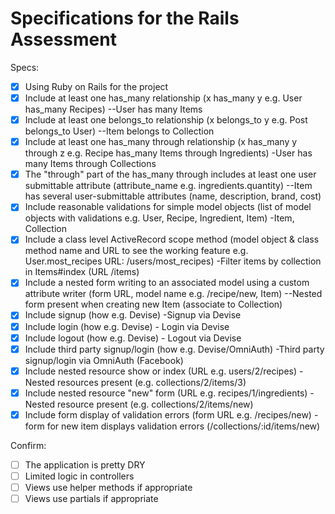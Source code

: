 # Specifications for the Rails Assessment

Specs:
- [x] Using Ruby on Rails for the project
- [x] Include at least one has_many relationship (x has_many y e.g. User has_many Recipes) --User has many Items
- [x] Include at least one belongs_to relationship (x belongs_to y e.g. Post belongs_to User) --Item belongs to Collection
- [x] Include at least one has_many through relationship (x has_many y through z e.g. Recipe has_many Items through Ingredients)  -User has many Items through Collections
- [x] The "through" part of the has_many through includes at least one user submittable attribute (attribute_name e.g. ingredients.quantity) --Item has several user-submittable attributes (name, description, brand, cost)
- [x] Include reasonable validations for simple model objects (list of model objects with validations e.g. User, Recipe, Ingredient, Item) -Item, Collection
- [x] Include a class level ActiveRecord scope method (model object & class method name and URL to see the working feature e.g. User.most_recipes URL: /users/most_recipes)   -Filter items by collection in Items#index (URL /items)
- [x] Include a nested form writing to an associated model using a custom attribute writer (form URL, model name e.g. /recipe/new, Item) --Nested form present when creating new Item (associate to Collection)
- [x] Include signup (how e.g. Devise) -Signup via Devise
- [x] Include login (how e.g. Devise) - Login via Devise
- [x] Include logout (how e.g. Devise) - Logout via Devise
- [x] Include third party signup/login (how e.g. Devise/OmniAuth) -Third party signup/login via OmniAuth (Facebook)
- [x] Include nested resource show or index (URL e.g. users/2/recipes) -Nested resources present (e.g. collections/2/items/3)
- [x] Include nested resource "new" form (URL e.g. recipes/1/ingredients) -Nested resource present (e.g. collections/2/items/new)
- [x] Include form display of validation errors (form URL e.g. /recipes/new) - form for new item displays validation errors (/collections/:id/items/new)

Confirm:
- [ ] The application is pretty DRY
- [ ] Limited logic in controllers
- [ ] Views use helper methods if appropriate
- [ ] Views use partials if appropriate